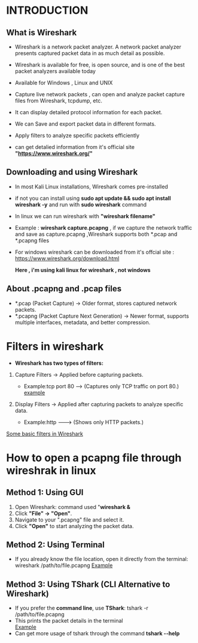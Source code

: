 # INTRODUCTION

## What is Wireshark
 -  Wireshark is a network packet analyzer. A network packet analyzer presents captured packet data in as much detail as possible.
 -  Wireshark is available for free, is open source, and is one of the best packet analyzers available today
 -  Available for  Windows , Linux and UNIX
 -  Capture live network packets , can  open and analyze packet capture files from Wireshark, tcpdump, etc.
 -  It can display detailed protocol information for each packet.
 -  We can Save and export packet data in different formats.
 -  Apply filters to analyze specific packets efficiently

 -  can get detalied information from it's official site **"https://www.wireshark.org/"**

## Downloading and using Wireshark

 - In most Kali Linux installations, Wireshark comes pre-installed
 - if not you can install using  **sudo apt update && sudo apt install wireshark -y**  and run with **sudo wireshark** command
 - In linux we can run wireshark with **"wireshark filename"**
 - Example : **wireshark capture.pcapng** , if we capture the network traffic and save as capture.pcapng ,Wireshark supports both *.pcap and *.pcapng files

 - For windows wireshark can be downloaded from it's offcial site : https://www.wireshark.org/download.html

   **Here , i'm using kali linux for wireshark , not windows**

## About .pcapng  and .pcap files

- *.pcap (Packet Capture) → Older format, stores captured network packets.
- *.pcapng (Packet Capture Next Generation) → Newer format, supports multiple interfaces, metadata, and better compression.

# Filters in wireshark 
  - **Wireshark has two types of filters:**
   1. Capture Filters → Applied before capturing packets.
      -  Example:tcp port 80  --> (Captures only TCP traffic on port 80.)
      [example](https://github.com/deepthiii33/futureintern_projects/blob/main/task3/Images/wireshar_capture_filter.png)

   2. Display Filters → Applied after capturing packets to analyze specific data.
      - Example:http ---> (Shows only HTTP packets.)

[Some basic filters in Wireshark](https://github.com/deepthiii33/futureintern_projects/blob/main/task3/Images/wireshark%20filters.jpg)


# How to open a pcapng file through wireshrak in linux 

 ## **Method 1: Using GUI**  
1. Open Wireshark:  command used "**wireshark &**
2. Click **"File" → "Open"**.  
3. Navigate to your ".pcapng" file and select it.  
4. Click **"Open"** to start analyzing the packet data.  

## **Method 2: Using Terminal**  
- If you already know the file location, open it directly from the terminal:  wireshark /path/to/file.pcapng
 [Example](https://github.com/deepthiii33/futureintern_projects/blob/main/task3/Images/wireshark_open_through_terminal.png)
  
## **Method 3: Using TShark (CLI Alternative to Wireshark)**  
- If you prefer the **command line**, use **TShark**:  tshark -r /path/to/file.pcapng
- This prints the packet details in the terminal  
[Example](https://github.com/deepthiii33/futureintern_projects/blob/main/task3/Images/tshark.png)
- Can get more usage of tshark through the command **tshark --help**









   

  






